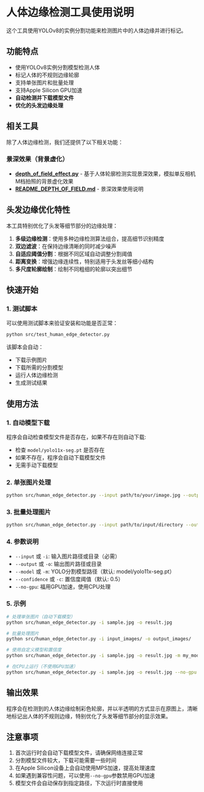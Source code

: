 # 人体边缘检测工具使用说明

这个工具使用YOLOv8的实例分割功能来检测图片中的人体边缘并进行标记。

## 功能特点

- 使用YOLOv8实例分割模型检测人体
- 标记人体的不规则边缘轮廓
- 支持单张图片和批量处理
- 支持Apple Silicon GPU加速
- **自动检测并下载模型文件**
- **优化的头发边缘处理**

## 相关工具

除了人体边缘检测，我们还提供了以下相关功能：

### 景深效果（背景虚化）
- **[depth_of_field_effect.py](file:///Users/guoxh/Documents/project/yoloset/src/depth_of_field_effect.py)** - 基于人体轮廓检测实现景深效果，模拟单反相机M档拍照的背景虚化效果
- **[README_DEPTH_OF_FIELD.md](file:///Users/guoxh/Documents/project/yoloset/README_DEPTH_OF_FIELD.md)** - 景深效果使用说明

## 头发边缘优化特性

本工具特别优化了头发等细节部分的边缘处理：

1. **多级边缘检测**：使用多种边缘检测算法组合，提高细节识别精度
2. **双边滤波**：在保持边缘清晰的同时减少噪声
3. **自适应阈值分割**：根据不同区域自动调整分割阈值
4. **距离变换**：增强边缘连续性，特别适用于头发丝等细小结构
5. **多尺度轮廓绘制**：绘制不同粗细的轮廓以突出细节

## 快速开始

### 1. 测试脚本

可以使用测试脚本来验证安装和功能是否正常：

```bash
python src/test_human_edge_detector.py
```

该脚本会自动：
- 下载示例图片
- 下载所需的分割模型
- 运行人体边缘检测
- 生成测试结果

## 使用方法

### 1. 自动模型下载

程序会自动检查模型文件是否存在，如果不存在则自动下载:

- 检查 `model/yolo11x-seg.pt` 是否存在
- 如果不存在，程序会自动下载模型文件
- 无需手动下载模型

### 2. 单张图片处理

```bash
python src/human_edge_detector.py --input path/to/your/image.jpg --output result/output.jpg
```

### 3. 批量处理图片

```bash
python src/human_edge_detector.py --input path/to/input/directory --output path/to/output/directory
```

### 4. 参数说明

- `--input` 或 `-i`: 输入图片路径或目录（必需）
- `--output` 或 `-o`: 输出图片路径或目录
- `--model` 或 `-m`: YOLO分割模型路径（默认: model/yolo11x-seg.pt）
- `--confidence` 或 `-c`: 置信度阈值（默认: 0.5）
- `--no-gpu`: 福用GPU加速，使用CPU处理

### 5. 示例

```bash
# 处理单张图片（自动下载模型）
python src/human_edge_detector.py -i sample.jpg -o result.jpg

# 批量处理图片
python src/human_edge_detector.py -i input_images/ -o output_images/

# 使用自定义模型和置信度
python src/human_edge_detector.py -i sample.jpg -o result.jpg -m my_model.pt -c 0.7

# 在CPU上运行（不使用GPU加速）
python src/human_edge_detector.py -i sample.jpg -o result.jpg --no-gpu
```

## 输出效果

程序会在检测到的人体边缘绘制彩色轮廓，并以半透明的方式显示在原图上，清晰地标记出人体的不规则边缘，特别优化了头发等细节部分的显示效果。

## 注意事项

1. 首次运行时会自动下载模型文件，请确保网络连接正常
2. 分割模型文件较大，下载可能需要一些时间
3. 在Apple Silicon设备上会自动使用MPS加速，提高处理速度
4. 如果遇到兼容性问题，可以使用`--no-gpu`参数禁用GPU加速
5. 模型文件会自动保存到指定路径，下次运行时直接使用
